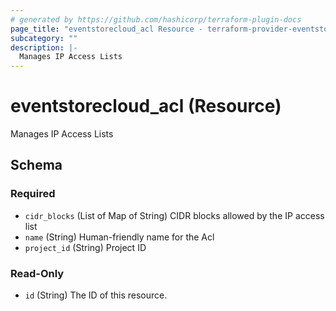 ```yaml
---
# generated by https://github.com/hashicorp/terraform-plugin-docs
page_title: "eventstorecloud_acl Resource - terraform-provider-eventstorecloud"
subcategory: ""
description: |-
  Manages IP Access Lists
---
```


# eventstorecloud_acl (Resource)

Manages IP Access Lists



<!-- schema generated by tfplugindocs -->
## Schema

### Required

- `cidr_blocks` (List of Map of String) CIDR blocks allowed by the IP access list
- `name` (String) Human-friendly name for the Acl
- `project_id` (String) Project ID

### Read-Only

- `id` (String) The ID of this resource.
